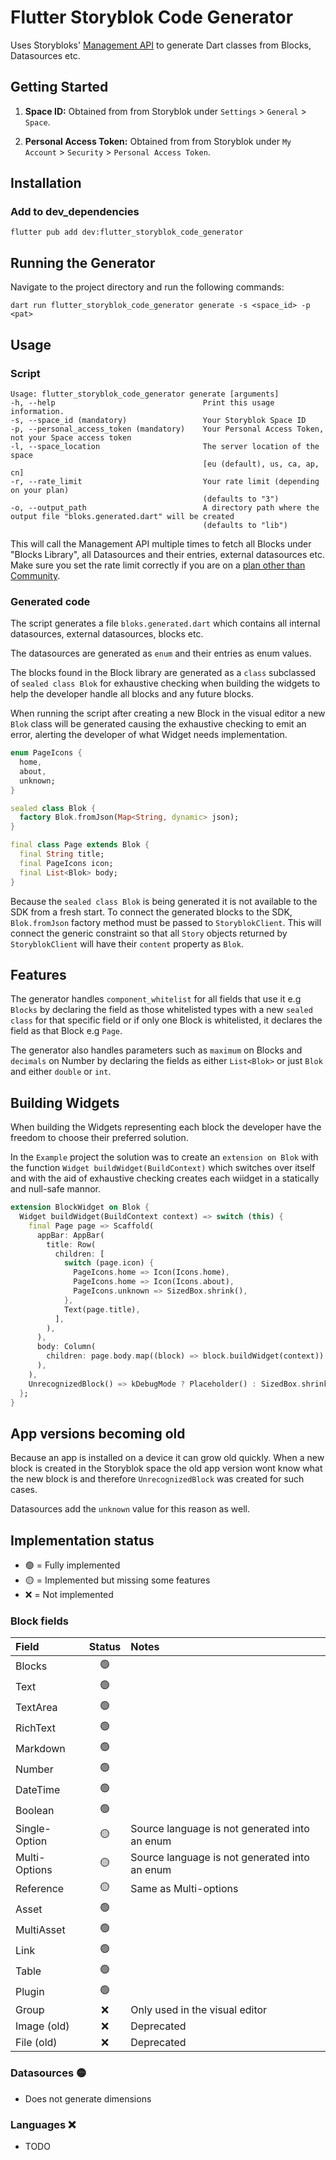 # Flutter Storyblok Code Generator

Uses Storybloks' [Management API](https://www.storyblok.com/docs/api/management)
to generate Dart classes from Blocks, Datasources etc.

## Getting Started

1. **Space ID:** Obtained from from Storyblok under `Settings` > `General` >
   `Space`.

2. **Personal Access Token:** Obtained from from Storyblok under `My Account` >
   `Security` > `Personal Access Token`.

## Installation

### Add to dev_dependencies

```shell
flutter pub add dev:flutter_storyblok_code_generator
```

## Running the Generator

Navigate to the project directory and run the following commands:

```shell
dart run flutter_storyblok_code_generator generate -s <space_id> -p <pat>
```

## Usage

### Script

```
Usage: flutter_storyblok_code_generator generate [arguments]
-h, --help                                 Print this usage information.
-s, --space_id (mandatory)                 Your Storyblok Space ID
-p, --personal_access_token (mandatory)    Your Personal Access Token, not your Space access token
-l, --space_location                       The server location of the space
                                           [eu (default), us, ca, ap, cn]
-r, --rate_limit                           Your rate limit (depending on your plan)
                                           (defaults to "3")
-o, --output_path                          A directory path where the output file "bloks.generated.dart" will be created
                                           (defaults to "lib")
```

This will call the Management API multiple times to fetch all Blocks under
"Blocks Library", all Datasources and their entries, external datasources etc.
Make sure you set the rate limit correctly if you are on a
[plan other than Community](https://www.storyblok.com/docs/api/management/getting-started/rate-limit).

### Generated code

The script generates a file `bloks.generated.dart` which contains all internal
datasources, external datasources, blocks etc.

The datasources are generated as `enum` and their entries as enum values.

The blocks found in the Block library are generated as a `class` subclassed of
`sealed class Blok` for exhaustive checking when building the widgets to help
the developer handle all blocks and any future blocks.

When running the script after creating a new Block in the visual editor a new
`Blok` class will be generated causing the exhaustive checking to emit an error,
alerting the developer of what Widget needs implementation.

```dart
enum PageIcons {
  home,
  about,
  unknown;
}

sealed class Blok {
  factory Blok.fromJson(Map<String, dynamic> json);
}

final class Page extends Blok {
  final String title;
  final PageIcons icon;
  final List<Blok> body;
}
```

Because the `sealed class Blok` is being generated it is not available to the
SDK from a fresh start. To connect the generated blocks to the SDK,
`Blok.fromJson` factory method must be passed to `StoryblokClient`. This will
connect the generic constraint so that all `Story` objects returned by
`StoryblokClient` will have their `content` property as `Blok`.

## Features

The generator handles `component_whitelist` for all fields that use it e.g
`Blocks` by declaring the field as those whitelisted types with a new
`sealed class` for that specific field or if only one Block is whitelisted, it
declares the field as that Block e.g `Page`.

The generator also handles parameters such as `maximum` on Blocks and `decimals`
on Number by declaring the fields as either `List<Blok>` or just `Blok` and
either `double` or `int`.

## Building Widgets

When building the Widgets representing each block the developer have the freedom
to choose their preferred solution.

In the `Example` project the solution was to create an `extension on Blok` with
the function `Widget buildWidget(BuildContext)` which switches over itself and
with the aid of exhaustive checking creates each wiidget in a statically and
null-safe mannor.

```dart
extension BlockWidget on Blok {
  Widget buildWidget(BuildContext context) => switch (this) {
    final Page page => Scaffold(
      appBar: AppBar(
        title: Row(
          children: [
            switch (page.icon) {
              PageIcons.home => Icon(Icons.home),
              PageIcons.home => Icon(Icons.about),
              PageIcons.unknown => SizedBox.shrink(),
            },
            Text(page.title),
          ],
        ),
      ),
      body: Column(
        children: page.body.map((block) => block.buildWidget(context)).toList(),
      ),
    ),
    UnrecognizedBlock() => kDebugMode ? Placeholder() : SizedBox.shrink(),
  };
}
```

## App versions becoming old

Because an app is installed on a device it can grow old quickly. When a new
block is created in the Storyblok space the old app version wont know what the
new block is and therefore `UnrecognizedBlock` was created for such cases.

Datasources add the `unknown` value for this reason as well.

## Implementation status

- 🟢 = Fully implemented
- 🟡 = Implemented but missing some features
- ❌ = Not implemented

### Block fields

| Field         | Status | Notes                                         |
| :------------ | :----: | :-------------------------------------------- |
| Blocks        |   🟢   |                                               |
| Text          |   🟢   |                                               |
| TextArea      |   🟢   |                                               |
| RichText      |   🟢   |                                               |
| Markdown      |   🟢   |                                               |
| Number        |   🟢   |                                               |
| DateTime      |   🟢   |                                               |
| Boolean       |   🟢   |                                               |
| Single-Option |   🟡   | Source language is not generated into an enum |
| Multi-Options |   🟡   | Source language is not generated into an enum |
| Reference     |   🟡   | Same as Multi-options                         |
| Asset         |   🟢   |                                               |
| MultiAsset    |   🟢   |                                               |
| Link          |   🟢   |                                               |
| Table         |   🟢   |                                               |
| Plugin        |   🟢   |                                               |
| Group         |   ❌   | Only used in the visual editor                |
| Image (old)   |   ❌   | Deprecated                                    |
| File (old)    |   ❌   | Deprecated                                    |

### Datasources 🟡

- Does not generate dimensions

### Languages ❌

- TODO
